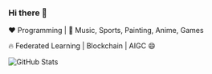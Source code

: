 ### Hi there 👋

<!--
**Spike020618/Spike020618** is a ✨ _special_ ✨ repository because its `README.md` (this file) appears on your GitHub profile.

Here are some ideas to get you started:

- 🔭 I’m currently working on ...
- 🌱 I’m currently learning ...
- 👯 I’m looking to collaborate on ...
- 🤔 I’m looking for help with ...
- 💬 Ask me about ...
- 📫 How to reach me: ...
- 😄 Pronouns: ...
- ⚡ Fun fact: ...
-->

:heart: Programming | :blue_heart: Music, Sports, Painting, Anime, Games

:fire: Federated Learning | Blockchain | AIGC 😄

![GitHub Stats](https://github-readme-stats.vercel.app/api?username=Cowboy-Spike-Spiegel&show_icons=true)
